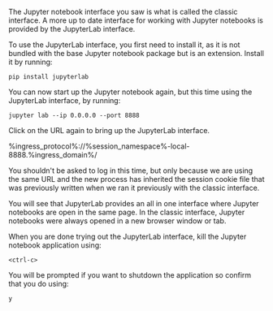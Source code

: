 The Jupyter notebook interface you saw is what is called the classic interface. A more up to date interface for working with Jupyter notebooks is provided by the JupyterLab interface.

To use the JupyterLab interface, you first need to install it, as it is not bundled with the base Jupyter notebook package but is an extension. Install it by running:

```execute
pip install jupyterlab
```

You can now start up the Jupyter notebook again, but this time using the JupyterLab interface, by running:

```execute
jupyter lab --ip 0.0.0.0 --port 8888
```

Click on the URL again to bring up the JupyterLab interface.

%ingress_protocol%://%session_namespace%-local-8888.%ingress_domain%/

You shouldn't be asked to log in this time, but only because we are using the same URL and the new process has inherited the session cookie file that was previously written when we ran it previously with the classic interface.

You will see that JupyterLab provides an all in one interface where Jupyter notebooks are open in the same page. In the classic interface, Jupyter notebooks were always opened in a new browser window or tab.

When you are done trying out the JupyterLab interface, kill the Jupyter notebook application using:

```execute
<ctrl-c>
```

You will be prompted if you want to shutdown the application so confirm that you do using:

```execute
y
```

